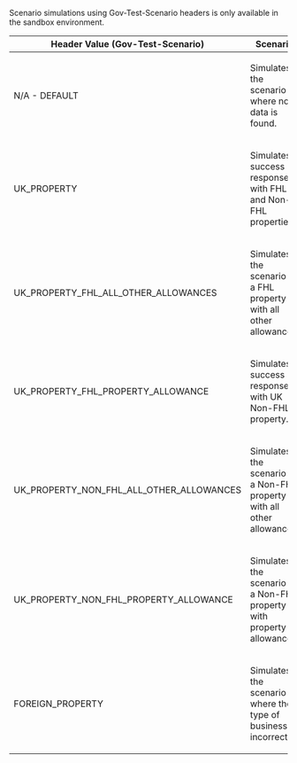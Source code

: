 <p>Scenario simulations using Gov-Test-Scenario headers is only available in the sandbox environment.</p>
<table>
    <thead>
        <tr>
            <th>Header Value (Gov-Test-Scenario)</th>
            <th>Scenario</th>
        </tr>
    </thead>
    <tbody>
        <tr>
            <td><p>N/A - DEFAULT</p></td>
            <td><p>Simulates the scenario where no data is found.</p></td>
        </tr>
        <tr>
            <td><p>UK_PROPERTY</p></td>
            <td><p>Simulates success response with FHL and Non-FHL properties.</p></td>
        </tr>
        <tr>
            <td><p>UK_PROPERTY_FHL_ALL_OTHER_ALLOWANCES</p></td>
            <td><p>Simulates the scenario of a FHL property with all other allowances.</p></td>
        </tr>
        <tr>
            <td><p>UK_PROPERTY_FHL_PROPERTY_ALLOWANCE</p></td>
            <td><p>Simulates success response with UK Non-FHL property.</p></td>
        </tr>
        <tr>
            <td><p>UK_PROPERTY_NON_FHL_ALL_OTHER_ALLOWANCES</p></td>
            <td><p>Simulates the scenario of a Non-FHL property with all other allowances.</p></td>
        </tr>
        <tr>
            <td><p>UK_PROPERTY_NON_FHL_PROPERTY_ALLOWANCE</p></td>
            <td><p>Simulates the scenario of a Non-FHL property with property allowance.</p></td>
        </tr>
        <tr>
            <td><p>FOREIGN_PROPERTY</p></td>
            <td><p>Simulates the scenario where the type of business is incorrect.</p></td>
        </tr>
    </tbody>
</table>
